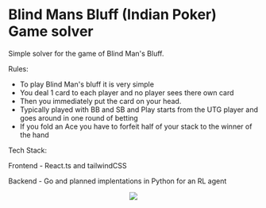 # Blind Mans Bluff (Indian Poker) Game solver

Simple solver for the game of Blind Man's Bluff.

Rules:
 - To play Blind Man's bluff it is very simple
 - You deal 1 card to each player and no player sees there own card
 - Then you immediately put the card on your head.
 - Typically played with BB and SB and Play starts from the UTG player and goes around in one round of betting
 - If you fold an Ace you have to forfeit half of your stack to the winner of the hand

Tech Stack:

Frontend - React.ts and tailwindCSS

Backend - Go and planned implentations in Python for an RL agent

<p align="center">
  <img src="https://github.com/user-attachments/assets/a6751f14-62ea-4812-9959-e03a7b8534f6"/>
</p>
